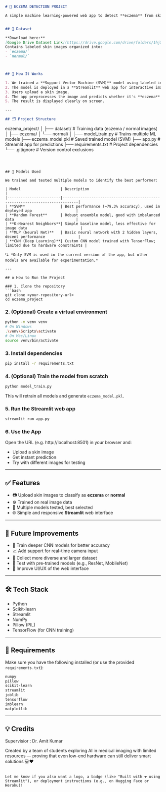 
```markdown
# 🧴 ECZEMA DETECTION PROJECT

A simple machine learning-powered web app to detect **eczema** from skin images.


## 📁 Dataset

**Download here:**  
[Google Drive Dataset Link](https://drive.google.com/drive/folders/1hjXKMEu9vwkfCY4uuha3Ewb5ueQtQ01x?usp=drive_link)  
Contains labeled skin images organized into:
- `eczema/`
- `normal/`



## 🚀 How It Works

1. We trained a **Support Vector Machine (SVM)** model using labeled images of eczema and normal skin.
2. The model is deployed in a **Streamlit** web app for interactive image-based prediction.
3. Users upload a skin image.
4. The app preprocesses the image and predicts whether it's **eczema** or **normal**.
5. The result is displayed clearly on screen.

---

## 🗂️ Project Structure

```
eczema_project/
│
├── dataset/              # Training data (eczema / normal images)
│   ├── eczema/
│   └── normal/
│
├── model_train.py        # Trains multiple ML models
├── eczema_model.pkl      # Saved trained model (SVM)
├── app.py                # Streamlit app for predictions
├── requirements.txt      # Project dependencies
└── .gitignore            # Version control exclusions
```



## 🤖 Models Used

We trained and tested multiple models to identify the best performer:

| Model                  | Description                                                                 |
|------------------------|-----------------------------------------------------------------------------|
| **SVM**                | Best performance (~79.3% accuracy), used in deployed app                    |
| **Random Forest**      | Robust ensemble model, good with imbalanced data                            |
| **K-Nearest Neighbors**| Simple baseline model, less effective for image data                        |
| **MLP (Neural Net)**   | Basic neural network with 2 hidden layers, decent performance               |
| **CNN (Deep Learning)**| Custom CNN model trained with TensorFlow; limited due to hardware constraints |

🔍 *Only SVM is used in the current version of the app, but other models are available for experimentation.*

---

## ⚙️ How to Run the Project

### 1. Clone the repository
```bash
git clone <your-repository-url>
cd eczema_project
```

### 2. (Optional) Create a virtual environment
```bash
python -m venv venv
# On Windows
.\venv\Scripts\activate
# On Mac/Linux
source venv/bin/activate
```

### 3. Install dependencies
```bash
pip install -r requirements.txt
```

### 4. (Optional) Train the model from scratch
```bash
python model_train.py
```
This will retrain all models and generate `eczema_model.pkl`.

### 5. Run the Streamlit web app
```bash
streamlit run app.py
```

### 6. Use the App
Open the URL (e.g. http://localhost:8501) in your browser and:
- Upload a skin image
- Get instant prediction
- Try with different images for testing

---

## ✅ Features

- 📷 Upload skin images to classify as **eczema** or **normal**
- ⚙️ Trained on real image data
- 💾 Multiple models tested, best selected
- 🌐 Simple and responsive **Streamlit** web interface

---

## 🔮 Future Improvements

- 🧠 Train deeper CNN models for better accuracy  
- 📈 Add support for real-time camera input  
- 🧬 Collect more diverse and larger dataset  
- 🧪 Test with pre-trained models (e.g., ResNet, MobileNet)  
- 🎨 Improve UI/UX of the web interface

---

## 🛠️ Tech Stack

- Python  
- Scikit-learn  
- Streamlit  
- NumPy  
- Pillow (PIL)  
- TensorFlow (for CNN training)

---

## 📂 Requirements

Make sure you have the following installed (or use the provided `requirements.txt`):

```txt
numpy
pillow
scikit-learn
streamlit
joblib
tensorflow
imblearn
matplotlib
```

---

## 💡 Credits
Supervisior : Dr. Amit Kumar

Created by a team of students exploring AI in medical imaging with limited resources — proving that even low-end hardware can still deliver smart solutions 💻❤️
```

Let me know if you also want a logo, a badge (like "Built with ❤️ using Streamlit"), or deployment instructions (e.g., on Hugging Face or Heroku)!
